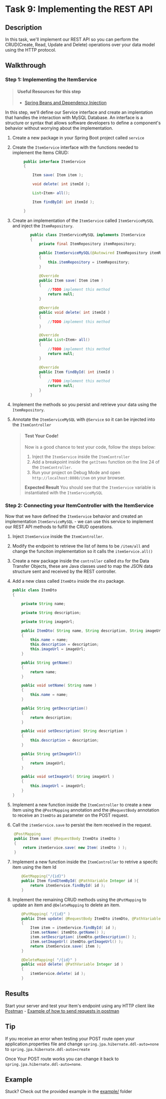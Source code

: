 # Task 9: Implementing the REST API

## Description

In this task, we'll implement our REST API so you can perform the CRUD(Create, Read, Update and Delete) operations
over your data model using the HTTP protocol.

## Walkthrough

### Step 1: Implementing the ItemService

> #### Useful Resources for this step
>
> - [Spring Beans and Dependency Injection](https://docs.spring.io/spring-boot/docs/2.0.x/reference/html/using-boot-spring-beans-and-dependency-injection.html)

In this step, we'll define our Service interface and create an implentation that handles the interaction with MySQL Database. An interface is a structure or syntax that allows software developers to define a component's behavior without worrying about the implementation.

1. Create a new package in your Spring Boot project called `service`
2. Create the `ItemService` interface with the functions needed to implement the Items CRUD:

   ```java
        public interface ItemService
        {

            Item save( Item item );

            void delete( int itemId );

            List<Item> all();

            Item findById( int itemId );

        }
   ```

3. Create an implementation of the `ItemService` called `ItemServiceMySQL` and inject the `ItemRepository`.

   ```java
           public class ItemServiceMySQL implements ItemService
           {
               private final ItemRepository itemRepository;

               public ItemServiceMySQL(@Autowired ItemRepository itemRepository )
               {
                   this.itemRepository = itemRepository;
               }

               @Override
               public Item save( Item item )
               {
                   //TODO implement this method
                   return null;
               }

               @Override
               public void delete( int itemId )
               {
                   //TODO implement this method
               }

               @Override
               public List<Item> all()
               {
                   //TODO implement this method
                   return null;
               }

               @Override
               public Item findById( int itemId )
               {
                   //TODO implement this method
                   return null;
               }
           }

   ```

4. Implement the methods so you persist and retrieve your data using the `ItemRepository`.
5. Annotate the `ItemServiceMySQL` with `@Service` so it can be injected into the `ItemController`

   > #### Test Your Code!
   >
   > Now is a good chance to test your code, follow the steps below:
   >
   > 1. Inject the `ItemService` inside the `ItemController`
   > 2. Add a breakpoint inside the `getItems` function on the line 24 of the `ItemController`.
   > 3. Run your project on Debug Mode and open `http://localhost:8080/item` on your browser.
   >
   > **Expected Result**
   > You should see that the `ItemService` variable is instantiated with the `ItemServiceMySQL`

### Step 2: Connecting your ItemController with the ItemService

Now that we have defined the `ItemService` behavior and created an implementation `ItemServiceMySQL` - we can use this service to implement our REST API methods to fulfill the CRUD operations.

1. Inject `ItemService` inside the `ItemController`.
2. Modify the endpoint to retrieve the list of items to be `/item/all` and change the funciton implementation so it calls the `itemService.all()`
3. Create a new package inside the `controller` called `dto` for the Data Transfer Objects, these are Java classes used to map the JSON data structure sent and received by the REST controller.
4. Add a new class called `ItemDto` inside the `dto` package.

   ```java
   public class ItemDto
   {

       private String name;

       private String description;

       private String imageUrl;

       public ItemDto( String name, String description, String imageUrl )
       {
           this.name = name;
           this.description = description;
           this.imageUrl = imageUrl;
       }

       public String getName()
       {
           return name;
       }

       public void setName( String name )
       {
           this.name = name;
       }

       public String getDescription()
       {
           return description;
       }

       public void setDescription( String description )
       {
           this.description = description;
       }

       public String getImageUrl()
       {
           return imageUrl;
       }

       public void setImageUrl( String imageUrl )
       {
           this.imageUrl = imageUrl;
       }
   }
   ```

5. Implement a new function inside the `ItemController` to create a new Item using the `@PostMapping` annotation and the `@RequestBody` annotation to receive an `ItemDto` as parameter on the POST request.

6. Call the `itemService.save` to persist the item received in the request.

```java
    @PostMapping
    public Item save( @RequestBody ItemDto itemDto )
    {
        return itemService.save( new Item( itemDto ) );
    }
```

7. Implement a new function inside the `ItemController` to retrive a specifc item using the item Id
   ```java
       @GetMapping("/{id}")
       public Item findItemById( @PathVariable Integer id ){
           return itemService.findById( id );
       }
   ```
8. Implement the remaining CRUD methods using the `@PutMapping` to update an item and `@DeleteMapping` to delete an item.

   ```java
       @PutMapping( "/{id}" )
       public Item update( @RequestBody ItemDto itemDto, @PathVariable Integer id )
       {
           Item item = itemService.findById( id );
           item.setName( itemDto.getName() );
           item.setDescription( itemDto.getDescription() );
           item.setImageUrl( itemDto.getImageUrl() );
           return itemService.save( item );
       }

       @DeleteMapping( "/{id}" )
       public void delete( @PathVariable Integer id )
       {
           itemService.delete( id );
       }
   ```

## Results

Start your server and test your Item's endpoint using any HTTP client like [Postman](https://www.postman.com/) - [Example of how to send requests in postman](https://learning.postman.com/docs/sending-requests/requests/)

## Tip

If you receive an error when testing your POST route open your application.properties file and change 
` spring.jpa.hibernate.ddl-auto=none `
to 
` spring.jpa.hibernate.ddl-auto=create `

Once Your POST route works you can change it back to ` spring.jpa.hibernate.ddl-auto=none `.

## Example

Stuck? Check out the provided example in the [example/](example/) folder
